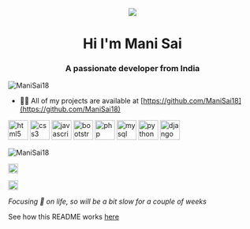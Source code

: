 <div align="center">
<img src="https://user-images.githubusercontent.com/42115530/92640221-9728ca00-f2fa-11ea-8994-c72b26e937de.gif" align="center"/>
</div>
<h1 align="center">Hi I'm Mani Sai</h1>
<h3 align="center">A passionate developer from India</h3>
<p align="left"> <img src="https://komarev.com/ghpvc/?username=ManiSai18" alt="ManiSai18" /> </p>


- 👨‍💻 All of my projects are available at [https://github.com/ManiSai18](https://github.com/ManiSai18)

<p align="left">
 <img src="https://devicons.github.io/devicon/devicon.git/icons/html5/html5-original-wordmark.svg" alt="html5" width="40" height="40"/> 
  <img src="https://devicons.github.io/devicon/devicon.git/icons/css3/css3-original-wordmark.svg" alt="css3" width="40" height="40"/>
  <img src="https://devicons.github.io/devicon/devicon.git/icons/javascript/javascript-original.svg" alt="javascript" width="40" height="40"/> 
  <img src="https://devicons.github.io/devicon/devicon.git/icons/bootstrap/bootstrap-plain.svg" alt="bootstrap" width="40" height="40"/> 
  <img src="https://devicon.dev/devicon.git/icons/php/php-plain.svg" alt="php" width="40" height="40"/> 
 
  <img src="https://devicons.github.io/devicon/devicon.git/icons/mysql/mysql-original-wordmark.svg" alt="mysql" width="40" height="40"/>
 
  <img src="https://devicons.github.io/devicon/devicon.git/icons/python/python-original.svg" alt="python" width="40" height="40"/> 
  <img src="https://devicons.github.io/devicon/devicon.git/icons/django/django-original.svg" alt="django" width="40" height="40"/> 
  
  <img src="https://github-readme-stats-five-lyart.vercel.app/api?username=ManiSai18&show_icons=true" alt="ManiSai18" /> </p>
<p align="center">
  
<a href="https://dev.to/ManiSai18" target="blank"><img align="center" src="https://cdn.jsdelivr.net/npm/simple-icons@3.0.1/icons/dev-dot-to.svg" alt="ManiSai18" height="20" width="20" /></a>

<a href="https://codesandbox.com/ManiSai18" target="blank"><img align="center" src="https://cdn.jsdelivr.net/npm/simple-icons@3.0.1/icons/codesandbox.svg" alt="ManiSai18" height="20" width="20" /></a>

_Focusing 🎯 on life, so will be a bit slow for a couple of weeks_

See how this README works [here](https://dev.to/gargakshit/how-i-added-my-spotify-statistics-to-my-github-readme-4jdd)
